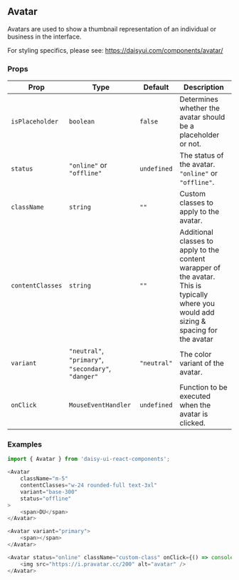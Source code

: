 ## Avatar

Avatars are used to show a thumbnail representation of an individual or business in the interface.

For styling specifics, please see: https://daisyui.com/components/avatar/

### Props

| Prop             | Type                                                | Default | Description                                                                                                                                                                                                 |
|------------------|--------------------------------------------------------|---------|-----------------------------------------------------------------------------------------------------------------------------------------------------------------------------------------------------------------|
| `isPlaceholder`  | `boolean`                                             | `false` | Determines whether the avatar should be a placeholder or not.                                                                                                                                                 |
| `status`         | `"online"` or `"offline"`                             | `undefined` | The status of the avatar. `"online"` or `"offline"`.                                                                                                                                                     |
| `className`      | `string`                                             | `""`    | Custom classes to apply to the avatar.                                                                                                                                                                      |
| `contentClasses` | `string`                                             | `""`    | Additional classes to apply to the content warapper of the avatar. This is typically where you would add sizing & spacing for the avatar                                                                                      |
| `variant`        | `"neutral"`, `"primary"`, `"secondary"`, `"danger"` | `"neutral"` | The color variant of the avatar.                                                                                                                                                                             |
| `onClick`        | `MouseEventHandler`                                  | `undefined`| Function to be executed when the avatar is clicked.                                                                                                                                                           |

### Examples

```javascript
import { Avatar } from 'daisy-ui-react-components';

<Avatar
    className="m-5"
    contentClasses="w-24 rounded-full text-3xl"
    variant="base-300"
    status="offline"
>
    <span>DU</span>
</Avatar>

<Avatar variant="primary">
    <span></span>
</Avatar>

<Avatar status="online" className="custom-class" onClick={() => console.log('Avatar clicked')}>
    <img src="https://i.pravatar.cc/200" alt="avatar" />
</Avatar>